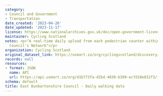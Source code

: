 ```yaml
---
category:
- Council and Government
- Transportation
date_created: '2023-04-26'
date_updated: '2023-11-17'
license: https://www.nationalarchives.gov.uk/doc/open-government-licence/version/3/
maintainer: Cycling Scotland
notes: <p>"A real-time daily upload from each pedestrian counter within East Dunbartonshire
  Council's Network"</p>
organization: Cycling Scotland
original_dataset_link: https://usmart.io/org/cyclingscotland/discovery/discovery-view-detail/a2d57136-36f0-4454-9308-3db87821cb35
records: null
resources:
- format: JSON
  name: API
  url: https://api.usmart.io/org/d1b773fa-d2bd-4830-b399-ecfd18e832f3/f1ca1304-bef5-4e3f-9fcc-d18f1b3aea43/1/urql
schema: default
title: East Dunbartonshire Council - Daily walking data
---
```

